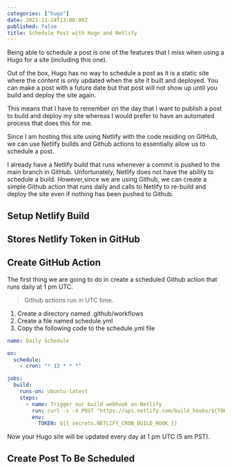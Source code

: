 ```yaml
---
categories: ["hugo"]
date: 2021-11-24T13:00:00Z
published: false
title: Schedule Post with Hugo and Netlify
---
```


Being able to schedule a post is one of the features that I miss when using a Hugo for a site (including this one).

Out of the box, Hugo has no way to schedule a post as it is a static site where the content is only updated when the site it built and deployed.  You can make a post with a future date but that post will not show up until you build and deploy the site again.

This means that I have to remember on the day that I want to publish a post to build and deploy my site whereas I would prefer to have an automated process that does this for me.

Since I am hosting this site using Netlify with the code residing on GitHub, we can use Netlify builds and Github actions to essentially allow us to schedule a post.

<!--more-->

I already have a Netlify build that runs whenever a commit is pushed to the main branch in GitHub.  Unfortunately, Netlify does not have the ability to schedule a build.  However,since we are using Github, we can create a simple Github action that runs daily and calls to Netlify to re-build and deploy the site even if nothing has been pushed to Github.

## Setup Netlify Build

## Stores Netlify Token in GitHub

##  Create GitHub Action

The first thing we are going to do in create a scheduled Github action that runs daily at 1 pm UTC.

> Github actions run in UTC time.

1. Create a directory named .github/workflows
1. Create a file named schedule.yml
1.  Copy the following code to the schedule.yml file

```yml
name: Daily Schedule

on:
  schedule:
    - cron: "* 13 * * *"

jobs:
  build:
    runs-on: ubuntu-latest
    steps:
      - name: Trigger our build webhook on Netlify
        run: curl -s -X POST "https://api.netlify.com/build_hooks/${TOKEN}"
        env:
          TOKEN: ${{ secrets.NETLIFY_CRON_BUILD_HOOK }}
```

Now your Hugo site will be updated every day at 1 pm UTC (5 am PST).

## Create Post To Be Scheduled




